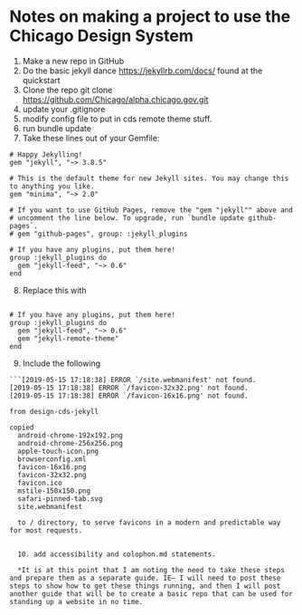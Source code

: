 
# Notes on making a project to use the Chicago Design System


1. Make a new repo in GitHub
2. Do the basic jekyll dance https://jekyllrb.com/docs/ found at the quickstart
3. Clone the repo git clone https://github.com/Chicago/alpha.chicago.gov.git
4. update your .gitignore
5. modify config file to put in cds remote theme stuff.
6. run bundle update
7. Take these lines out of your Gemfile:


```# This will help ensure the proper Jekyll version is running.
# Happy Jekylling!
gem "jekyll", "~> 3.8.5"

# This is the default theme for new Jekyll sites. You may change this to anything you like.
gem "minima", "~> 2.0"

# If you want to use GitHub Pages, remove the "gem "jekyll"" above and
# uncomment the line below. To upgrade, run `bundle update github-pages`.
# gem "github-pages", group: :jekyll_plugins

# If you have any plugins, put them here!
group :jekyll_plugins do
  gem "jekyll-feed", "~> 0.6"
end
```

8. Replace this with 

``` gem "github-pages", group: :jekyll_plugins

# If you have any plugins, put them here!
group :jekyll_plugins do
  gem "jekyll-feed", "~> 0.6"
  gem "jekyll-remote-theme"
end
```

9. Include the following

```
```[2019-05-15 17:18:38] ERROR `/site.webmanifest' not found.
[2019-05-15 17:18:38] ERROR `/favicon-32x32.png' not found.
[2019-05-15 17:18:38] ERROR `/favicon-16x16.png' not found.

from design-cds-jekyll

copied
  android-chrome-192x192.png
  android-chrome-256x256.png
  apple-touch-icon.png
  browserconfig.xml
  favicon-16x16.png
  favicon-32x32.png
  favicon.ico
  mstile-150x150.png
  safari-pinned-tab.svg
  site.webmanifest

  to / directory, to serve favicons in a modern and predictable way for most requests.


  10. add accessibility and colophon.md statements.

  *It is at this point that I am noting the need to take these steps and prepare them as a separate guide. IE– I will need to post these steps to show how to get these things running, and then I will post another guide that will be to create a basic repo that can be used for standing up a website in no time.

  
